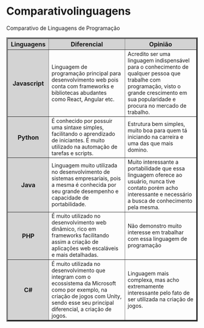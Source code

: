 # Comparativolinguagens
<style>
    th {
        background-color: lightgray;
    }
    td {
        font-style: Arial;
        font-size: 14;
    }
</style>
<table border="3">
    <tr align="center">
        <th>Linguagens</th>
        <th>Diferencial</th>
        <th>Opinião</th>
    </tr>
        Comparativo de Linguagens de Programação
        <th>Javascript</th>
        <td>Linguagem de programação principal para desenvolvimento web pois conta com frameworks e bibliotecas abudantes como React, Angular etc.</td>
        <td>Acredito ser uma linguagem indispensável para o conhecimento de qualquer pessoa que trabalhe com programação, visto o grande crescimento em sua popularidade e procura no mercado de trabalho.</td>
    </tr>
    </tr>
    <tr>
        <th>Python</th>
        <td>É conhecido por possuir uma sintaxe simples, facilitando o aprendizado de iniciantes. É muito utilizado na automação de tarefas e scripts.</td>
        <td>Estrutura bem simples, muito boa para quem tá iniciando na carreira e uma das que mais domino.</td>
    </tr>
    <tr>
        <th>Java</th>
        <td>Linguagem muito utilizada no desenvolvimento de sistemas empresariais, pois a mesma é conhecida por seu grande desempenho e capacidade de portabilidade.
        <td>Muito interessante a portabilidade que essa linguagem oferece ao usuário, nunca tive contato porém acho interessante e necessário a busca de conhecimento pela mesma.</td>
        </tr>
    <tr>
        <th>PHP</th>
        <td>É muito utilizado no desenvolvimento web dinâmico, rico em frameworks facilitando assim a criação de aplicações web escaláveis e mais detalhadas.
        <td>Não demonstro muito interesse em trabalhar com essa linguagem de programação</td>
        </tr>
    <tr>
        <th>C#</th>
        <td>É muito utilizada no desenvolvimento que integram com o ecossistema da Microsoft como por exemplo, na criação de jogos com Unity, sendo esse seu principal diferencial, a criação de jogos.</td>
        <td>Linguagem mais complexa, mas acho extremamente interessante pelo fato de ser utilizada na criação de jogos.</td>
    </tr>
</table>

